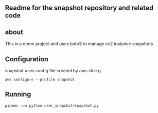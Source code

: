 ## Readme for the snapshot repository and related code

## about

This is a demo project and uses boto3 to manage ec2 instance snapshots

## Configuration

snapshot uses config file created by aws cli e.g.

`aws configure --profile snapshot`

## Running

`pipenv run python user_snapshot/snapshot.py`
